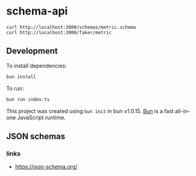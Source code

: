 # schema-api

```
curl http://localhost:3000/schemas/metric.schema
curl http://localhost:3000/faker/metric
```

## Development 
To install dependencies:

```bash
bun install
```

To run:

```bash
bun run index.ts
```

This project was created using `bun init` in bun v1.0.15. [Bun](https://bun.sh) is a fast all-in-one JavaScript runtime.


## JSON schemas


### links

- https://json-schema.org/

